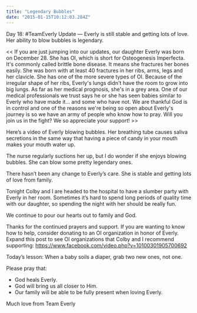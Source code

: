 ```yaml
---
title: "Legendary Bubbles"
date: "2015-01-15T10:12:03.284Z"
---
```


Day 18: #TeamEverly Update — Everly is still stable and getting lots of love. Her ability to blow bubbles is legendary.

<< If you are just jumping into our updates, our daughter Everly was born on December 28. She has OI, which is short for Osteogenesis Imperfecta. It's commonly called brittle bone disease. It means she fractures her bones easily. She was born with at least 40 fractures in her ribs, arms, legs and her clavicle. She has one of the more severe types of OI. Because of the irregular shape of her ribs, Everly's lungs didn't have the room to grow into big lungs. As far as her medical prognosis, she's in a grey area. One of our medical professionals we trust says he or she has seen babies similar to Everly who have made it... and some who have not. We are thankful God is in control and one of the reasons we're being so open about Everly's journey is so we have an army of people who know how to pray. Will you join us in the fight? We so appreciate your support! >>

Here’s a video of Everly blowing bubbles. Her breathing tube causes saliva secretions in the same way that having a piece of candy in your mouth makes your mouth water up.

The nurse regularly suctions her up, but I do wonder if she enjoys blowing bubbles. She can blow some pretty legendary ones.

There hasn’t been any change to Everly’s care. She is stable and getting lots of love from family.

Tonight Colby and I are headed to the hospital to have a slumber party with Everly in her room. Sometimes it’s hard to spend long periods of quality time with our daughter, so spending the night with her should be really fun.

We continue to pour our hearts out to family and God.

Thanks for the continued prayers and support. If you are wanting to know how to help, consider donating to an OI organization in honor of Everly. Expand this post to see OI organizations that Colby and I recommend supporting: https://www.facebook.com/video.php?v=10100301905700692

Today’s lesson: When a baby soils a diaper, grab two new ones, not one.

Please pray that:

- God heals Everly.
- God will bring us all closer to Him.
- Our family will be able to be fully present when loving Everly.

Much love from Team Everly